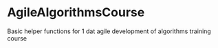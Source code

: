 AgileAlgorithmsCourse
=====================

Basic helper functions for 1 dat agile development of algorithms training course
